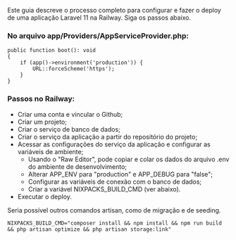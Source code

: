 Este guia descreve o processo completo para configurar e fazer o deploy de uma aplicação Laravel 11 na Railway. Siga os passos abaixo.

### No arquivo app/Providers/AppServiceProvider.php:

```
public function boot(): void
{
    if (app()->environment('production')) {
        URL::forceScheme('https');
    }
}
```

### Passos no Railway:

- Criar uma conta e vincular o Github;
- Criar um projeto;
- Criar o serviço de banco de dados;
- Criar o serviço da aplicação a partir do repositório do projeto;
- Acessar as configurações do serviço da aplicação e configurar as variáveis de ambiente;
    - Usando o "Raw Editor", pode copiar e colar os dados do arquivo .env do ambiente de desenvolvimento;
    - Alterar APP_ENV para "production" e APP_DEBUG para "false";
    - Configurar as variáveis de conexão com o banco de dados;
    - Criar a variável NIXPACKS_BUILD_CMD (ver abaixo).
- Executar o deploy.

Seria possível outros comandos artisan, como de migração e de seeding.
  
```
NIXPACKS_BUILD_CMD="composer install && npm install && npm run build && php artisan optimize && php artisan storage:link"
```


